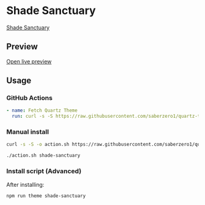 # Shade Sanctuary

[Shade Sanctuary](https//github.com/Elevict)

## Preview

[Open live preview](https://quartz-themes.github.io/shade-sanctuary/)

## Usage

### GitHub Actions

```yaml
- name: Fetch Quartz Theme
  run: curl -s -S https://raw.githubusercontent.com/saberzero1/quartz-themes/master/action.sh | bash -s -- shade-sanctuary
```

### Manual install

```bash
curl -s -S -o action.sh https://raw.githubusercontent.com/saberzero1/quartz-themes/master/action.sh

./action.sh shade-sanctuary
```

### Install script (Advanced)

After installing:

```bash
npm run theme shade-sanctuary
```
